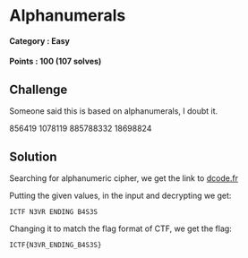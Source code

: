 # Alphanumerals

#### Category : Easy
#### Points : 100 (107 solves)

## Challenge

Someone said this is based on alphanumerals, I doubt it.

856419 1078119 885788332 18698824

## Solution

Searching for alphanumeric cipher, we get the link to [dcode.fr](https://www.dcode.fr/base-36-cipher)

Putting the given values, in the input and decrypting we get:

`ICTF N3VR ENDING B4S3S`

Changing it to match the flag format of CTF, we get the flag:

`ICTF{N3VR_ENDING_B4S3S}`
